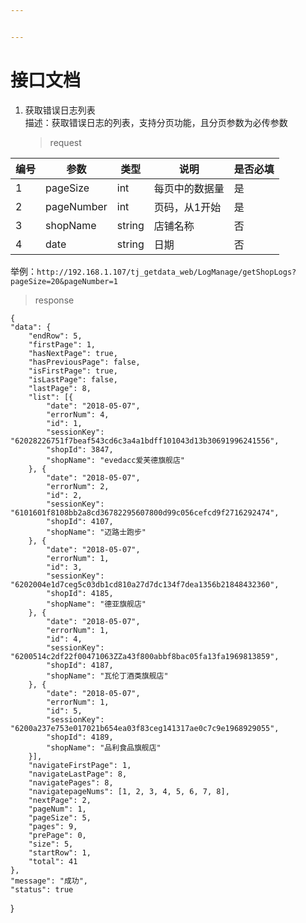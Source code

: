 ```yaml
---


---
```


<h1 id="接口文档">接口文档</h1>
<ol>
<li>获取错误日志列表<br>
描述：获取错误日志的列表，支持分页功能，且分页参数为必传参数
<blockquote>
<p>request</p>
</blockquote>
</li>
</ol>

<table>
<thead>
<tr>
<th>编号</th>
<th>参数</th>
<th>类型</th>
<th>说明</th>
<th>是否必填</th>
</tr>
</thead>
<tbody>
<tr>
<td>1</td>
<td>pageSize</td>
<td>int</td>
<td>每页中的数据量</td>
<td>是</td>
</tr>
<tr>
<td>2</td>
<td>pageNumber</td>
<td>int</td>
<td>页码，从1开始</td>
<td>是</td>
</tr>
<tr>
<td>3</td>
<td>shopName</td>
<td>string</td>
<td>店铺名称</td>
<td>否</td>
</tr>
<tr>
<td>4</td>
<td>date</td>
<td>string</td>
<td>日期</td>
<td>否</td>
</tr>
</tbody>
</table><p>举例：<code>http://192.168.1.107/tj_getdata_web/LogManage/getShopLogs?pageSize=20&amp;pageNumber=1</code></p>
<blockquote>
<p>response</p>
</blockquote>
<pre><code>{
"data": {
	"endRow": 5,
	"firstPage": 1,
	"hasNextPage": true,
	"hasPreviousPage": false,
	"isFirstPage": true,
	"isLastPage": false,
	"lastPage": 8,
	"list": [{
		"date": "2018-05-07",
		"errorNum": 4,
		"id": 1,
		"sessionKey": "62028226751f7beaf543cd6c3a4a1bdff101043d13b30691996241556",
		"shopId": 3847,
		"shopName": "evedacc爱芙德旗舰店"
	}, {
		"date": "2018-05-07",
		"errorNum": 2,
		"id": 2,
		"sessionKey": "6101601f8108bb2a8cd36782295607800d99c056cefcd9f2716292474",
		"shopId": 4107,
		"shopName": "迈路士跑步"
	}, {
		"date": "2018-05-07",
		"errorNum": 1,
		"id": 3,
		"sessionKey": "6202004e1d7ceg5c03db1cd810a27d7dc134f7dea1356b21848432360",
		"shopId": 4185,
		"shopName": "德亚旗舰店"
	}, {
		"date": "2018-05-07",
		"errorNum": 1,
		"id": 4,
		"sessionKey": "6200514c2df22f00471063ZZa43f800abbf8bac05fa13fa1969813859",
		"shopId": 4187,
		"shopName": "瓦伦丁酒类旗舰店"
	}, {
		"date": "2018-05-07",
		"errorNum": 1,
		"id": 5,
		"sessionKey": "6200a237e753e017021b654ea03f83ceg141317ae0c7c9e1968929055",
		"shopId": 4189,
		"shopName": "品利食品旗舰店"
	}],
	"navigateFirstPage": 1,
	"navigateLastPage": 8,
	"navigatePages": 8,
	"navigatepageNums": [1, 2, 3, 4, 5, 6, 7, 8],
	"nextPage": 2,
	"pageNum": 1,
	"pageSize": 5,
	"pages": 9,
	"prePage": 0,
	"size": 5,
	"startRow": 1,
	"total": 41
},
"message": "成功",
"status": true
</code></pre>
<p>}</p>

